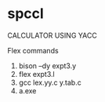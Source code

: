 # spccl
CALCULATOR USING YACC

Flex commands
1) bison –dy expt3.y
2) flex expt3.l
3) gcc lex.yy.c y.tab.c
4) a.exe
